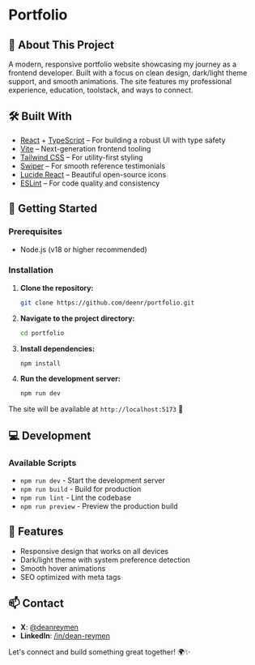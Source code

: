# Portfolio

## 🚀 About This Project

A modern, responsive portfolio website showcasing my journey as a frontend developer. Built with a focus on clean design, dark/light theme support, and smooth animations. The site features my professional experience, education, toolstack, and ways to connect.

## 🛠️ Built With

- [React](https://reactjs.org) + [TypeScript](https://www.typescriptlang.org/) – For building a robust UI with type safety
- [Vite](https://vitejs.dev) – Next-generation frontend tooling
- [Tailwind CSS](https://tailwindcss.com) – For utility-first styling
- [Swiper](https://swiperjs.com) – For smooth reference testimonials
- [Lucide React](https://lucide.dev) – Beautiful open-source icons
- [ESLint](https://eslint.org) – For code quality and consistency

## 🚦 Getting Started

### Prerequisites

- Node.js (v18 or higher recommended)

### Installation

1. **Clone the repository:**
   ```bash
   git clone https://github.com/deenr/portfolio.git
   ```
2. **Navigate to the project directory:**
   ```bash
   cd portfolio
   ```
3. **Install dependencies:**
   ```bash
   npm install
   ```
4. **Run the development server:**
   ```bash
   npm run dev
   ```

The site will be available at `http://localhost:5173` 🎉

## 💻 Development

### Available Scripts

- `npm run dev` - Start the development server
- `npm run build` - Build for production
- `npm run lint` - Lint the codebase
- `npm run preview` - Preview the production build

## 🎨 Features

- Responsive design that works on all devices
- Dark/light theme with system preference detection
- Smooth hover animations
- SEO optimized with meta tags

## 📫 Contact

- **X**: [@deanreymen](https://x.com/deanreymen)
- **LinkedIn**: [/in/dean-reymen](https://linkedin.com/in/dean-reymen)

Let's connect and build something great together! 🌍✨

